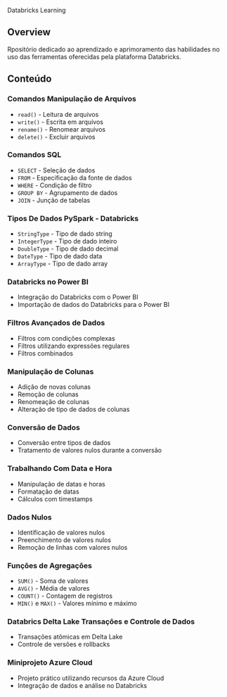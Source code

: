 Databricks Learning 

## Overview
Rpositório dedicado ao aprendizado e aprimoramento das habilidades no uso das ferramentas oferecidas pela plataforma Databricks.

## Conteúdo

### Comandos Manipulação de Arquivos

- `read()` - Leitura de arquivos
- `write()` - Escrita em arquivos
- `rename()` - Renomear arquivos
- `delete()` - Excluir arquivos

### Comandos SQL

- `SELECT` - Seleção de dados
- `FROM` - Especificação da fonte de dados
- `WHERE` - Condição de filtro
- `GROUP BY` - Agrupamento de dados
- `JOIN` - Junção de tabelas

### Tipos De Dados PySpark - Databricks

- `StringType` - Tipo de dado string
- `IntegerType` - Tipo de dado inteiro
- `DoubleType` - Tipo de dado decimal
- `DateType` - Tipo de dado data
- `ArrayType` - Tipo de dado array

### Databricks no Power BI

- Integração do Databricks com o Power BI
- Importação de dados do Databricks para o Power BI

### Filtros Avançados de Dados

- Filtros com condições complexas
- Filtros utilizando expressões regulares
- Filtros combinados

### Manipulação de Colunas

- Adição de novas colunas
- Remoção de colunas
- Renomeação de colunas
- Alteração de tipo de dados de colunas

### Conversão de Dados

- Conversão entre tipos de dados
- Tratamento de valores nulos durante a conversão

### Trabalhando Com Data e Hora

- Manipulação de datas e horas
- Formatação de datas
- Cálculos com timestamps

### Dados Nulos

- Identificação de valores nulos
- Preenchimento de valores nulos
- Remoção de linhas com valores nulos

### Funções de Agregações

- `SUM()` - Soma de valores
- `AVG()` - Média de valores
- `COUNT()` - Contagem de registros
- `MIN()` e `MAX()` - Valores mínimo e máximo

### Databrics Delta Lake Transações e Controle de Dados

- Transações atômicas em Delta Lake
- Controle de versões e rollbacks

### Miniprojeto Azure Cloud

- Projeto prático utilizando recursos da Azure Cloud
- Integração de dados e análise no Databricks
